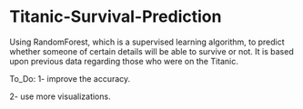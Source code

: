 # Titanic-Survival-Prediction
Using RandomForest, which is a supervised learning algorithm, to predict whether someone of certain details will be able to survive or not.
It is based upon previous data regarding those who were on the Titanic.

To_Do:
1- improve the accuracy.

2- use more visualizations.
